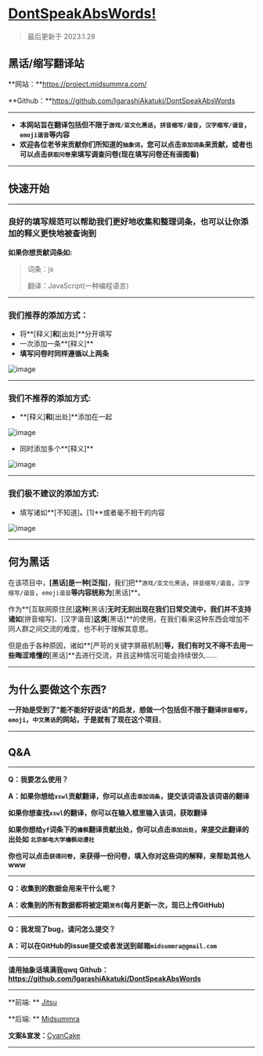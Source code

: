 # [DontSpeakAbsWords!](https://github.com/IgarashiAkatuki/DontSpeakAbsWords)

> 最后更新于 2023.1.28

## **黑话/缩写翻译站**

**网站：**https://project.midsummra.com/

**Github：**https://github.com/IgarashiAkatuki/DontSpeakAbsWords

---

- **本网站旨在翻译包括但不限于`游戏/亚文化黑话`，`拼音缩写/谐音`，`汉字缩写/谐音`，`emoji谐音`等内容**
- **欢迎各位老爷来贡献你们所知道的`抽象词`，您可以点击`添加词条`来贡献，或者也可以点击`获取问卷`来填写调查问卷(现在填写问卷还有~~涩~~图看)**

---

## 快速开始

---

###  **良好的填写规范可以帮助我们更好地收集和整理词条，也可以让你添加的释义更快地被查询到**

**如果你想贡献词条如:**

> 词条：js
>
> 翻译：JavaScript(一种编程语言)

---

### 我们推荐的添加方式：

- 将**[释义]**和**[出处]**分开填写
- 一次添加一条**[释义]**
- **填写问卷时同样遵循以上两条**

![image](https://user-images.githubusercontent.com/109781981/215271255-fe11dcb3-2d68-415a-a5b4-1a0a49522f82.png)

---

### 我们不推荐的添加方式:

- **[释义]**和**[出处]**添加在一起

![image](https://user-images.githubusercontent.com/109781981/215271265-7963c844-e4ab-4ba4-b16f-531e2b46c72b.png)

- 同时添加多个**[释义]**

![image](https://user-images.githubusercontent.com/109781981/215271270-f1936dae-834e-4de8-bc12-bd3f20a59709.png)

---

### 我们极不建议的添加方式:

- 填写诸如**[不知道]**、**[1]**或者毫不相干的内容

![image](https://user-images.githubusercontent.com/109781981/215271274-55b0bd41-9261-48b7-9031-caf829287812.png)

---

## 何为黑话

​	在该项目中，**[黑话]**是一种**[泛指]**，我们把**`游戏/亚文化黑话`，`拼音缩写/谐音`，`汉字缩写/谐音`，`emoji谐音`**等内容统称为**[黑话]**。

​	作为**[互联网原住民]**这种**[黑话]**无时无刻出现在我们日常交流中，我们并不支持诸如**[拼音缩写]、[汉字谐音]**这类**[黑话]**的使用，在我们看来这种东西会增加不同人群之间交流的难度，也不利于理解其意思。

​	但是由于各种原因，诸如**[严苛的关键字屏蔽机制]**等，我们有时又不得不去用一些晦涩难懂的**[黑话]**去进行交流，并且这种情况可能会持续很久......

---

## 为什么要做这个东西?

​	**一开始是受到了"能不能好好说话"的启发，想做一个包括但不限于翻译`拼音缩写`，`emoji`，`中文黑话`的网站，于是就有了现在这个项目**。

---

## Q&A

---

**Q：我要怎么使用？**

**A：如果你想给`xswl`贡献翻译，你可以点击`添加词条`，提交该词语及该词语的翻译**

 **如果你想查找`xswl`的翻译，你可以在输入框里输入该词，获取翻译**

 **如果你想给`yf`词条下的`檐枫`翻译贡献出处，你可以点击`添加出处`，来提交此翻译的出处如 `北京邮电大学檐枫动漫社`**

 **你也可以点击`获得问卷`，来获得一份问卷，填入你对这些词的解释，来帮助其他人www**

---

**Q：收集到的数据会用来干什么呢？**

**A：收集到的所有数据都将被定期`发布`(每月更新一次，现已上传GitHub)**

---

**Q：我发现了bug，请问怎么提交？**

**A：可以在GitHub的issue提交或者发送到邮箱`midsummra@gmail.com`**

---

**请用抽象话填满我qwq** **Github：https://github.com/IgarashiAkatuki/DontSpeakAbsWords**

------

**前端: ** [Jitsu](https://github.com/anosu)

**后端: **  [Midsummra](https://github.com/IgarashiAkatuki)

**文案&宣发：**[CyanCake](https://github.com/Cyan-cake)

---



